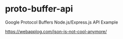 # proto-buffer-api

Google Protocol Buffers Node.js/Express.js API Example

https://webapplog.com/json-is-not-cool-anymore/
